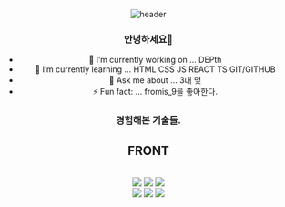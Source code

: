 <div align="center">

![header](https://capsule-render.vercel.app/api?type=wave&color=auto&height=300&section=header&text=HOLA%20WORLD&fontSize=90)





### 안녕하세요👋

 - 🔭 I’m currently working on ... DEPth
 - 🌱 I’m currently learning ... HTML CSS JS REACT TS GIT/GITHUB
 - 💬 Ask me about ... 3대 몇
 - ⚡ Fun fact: ... fromis_9을 좋아한다.


  ### 경험해본 기술들.


<h2>
  FRONT
</h2>
<br />
<img
  src="https://img.shields.io/badge/HTML5-E34F26?style=flat-square&logo=HTML5&logoColor=white"
/>
<img
  src="https://img.shields.io/badge/CSS-1572B6?style=flat-square&logo=CSS3&logoColor=white"
/>
<img
  src="https://img.shields.io/badge/JavaScript-F7DF1E?style=flat-square&logo=JavaScript&logoColor=white"
/>
<br />
<img
  src="https://img.shields.io/badge/React-61DAFB?style=flat-square&logo=React&logoColor=white"
/>
<img
  src="https://img.shields.io/badge/TypeScript-3178C6?style=flat-square&logo=TypeScript&logoColor=white"
/>
<img
  src="https://img.shields.io/badge/Styled Components-DB7093?style=flat-square&logo=styled-components&logoColor=white"
/>

   
</div>
